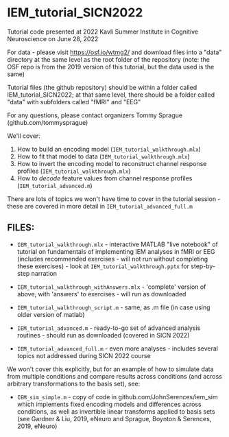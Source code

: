 # IEM_tutorial_SICN2022

Tutorial code presented at 2022 Kavli Summer Institute in Cognitive Neuroscience on June 28, 2022

For data - please visit https://osf.io/wtmg2/ and download files into a "data" directory at the same level as the root folder of the repository (note: the OSF repo is from the 2019 version of this tutorial, but the data used is the same)

Tutorial files (the github repository) should be within a folder called IEM_tutorial_SICN2022; at that same level, there should be a folder called "data" with subfolders called "fMRI" and "EEG"

For any questions, please contact organizers Tommy Sprague (github.com/tommysprague) 

We'll cover:
1. How to build an encoding model (`IEM_tutorial_walkthrough.mlx`)
2. How to fit that model to data (`IEM_tutorial_walkthrough.mlx`)
3. How to invert the encoding model to reconstruct channel response profiles (`IEM_tutorial_walkthrough.mlx`)
4. How to _decode_ feature values from channel response profiles (`IEM_tutorial_advanced.m`)

There are lots of topics we won't have time to cover in the tutorial session - these are covered in more detail in `IEM_tutorial_advanced_full.m` 

## FILES:
- `IEM_tutorial_walkthrough.mlx` - interactive MATLAB "live notebook" of tutorial on fundamentals of implementing IEM analyses in fMRI or EEG (includes recommended exercises - will not run without completing these exercises) - look at `IEM_tutorial_walkthrough.pptx` for step-by-step narration
- `IEM_tutorial_walkthrough_withAnswers.mlx` - 'complete' version of above, with 'answers' to exercises - will run as downloaded
- `IEM_tutorial_walkthrough_script.m` - same, as .m file (in case using older version of matlab)

- `IEM_tutorial_advanced.m` - ready-to-go set of advanced analysis routines - should run as downloaded (covered in SICN 2022)
- `IEM_tutorial_advanced_full.m` - even more analyses - includes several topics not addressed during SICN 2022 course

We won't cover this explicitly, but for an example of how to simulate data from multiple conditions and compare results across conditions (and across arbitrary transformations to the basis set), see:
- `IEM_sim_simple.m` - copy of code in github.com/JohnSerences/iem_sim which implements fixed encoding models and differences across conditions, as well as invertible linear transforms applied to basis sets (see Gardner & Liu, 2019, eNeuro and Sprague, Boynton & Serences, 2019, eNeuro)